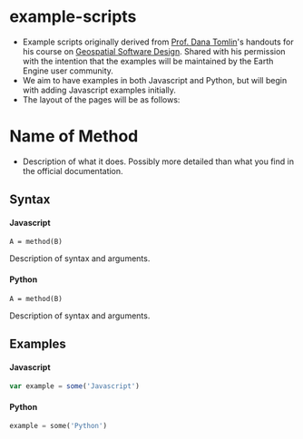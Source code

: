 # example-scripts
- Example scripts originally derived from [Prof. Dana Tomlin](https://www.design.upenn.edu/landscape-architecture/people/c-dana-tomlin)'s handouts for his course on [Geospatial Software Design](http://environment.yale.edu/courses/2017-2018/detail/754/). Shared with his permission with the intention that the examples will be maintained by the Earth Engine user community. 
- We aim to have examples in both Javascript and Python, but will begin with adding Javascript examples initially.
- The layout of the pages will be as follows:  

# Name of Method
- Description of what it does. Possibly more detailed than what you find in the official documentation.

## Syntax

#### Javascript
```
A = method(B)
```

Description of syntax and arguments.

#### Python
```
A = method(B)
```

Description of syntax and arguments.

## Examples

#### Javascript
```javascript
var example = some('Javascript')
```

#### Python
```python
example = some('Python')
```
